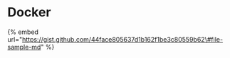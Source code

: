 # Docker

{% embed url="https://gist.github.com/44face805637d1b162f1be3c80559b62\#file-sample-md" %}



